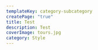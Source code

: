 ```yaml
---
templateKey: category-subcategory
createPage: "true"
title: Test
description: Test
coverImage: tours.jpg
category: Style
---
```

